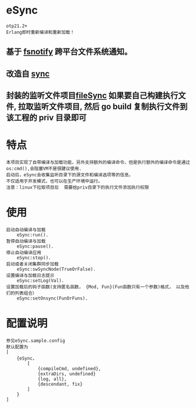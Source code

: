 # eSync
    otp21.2+
    Erlang即时重新编译和重新加载！
## 基于 [fsnotify](https://github.com/fsnotify/fsnotify) 跨平台文件系统通知。
## 改造自 [sync](https://github.com/rustyio/sync)
## 封装的监听文件项目[fileSync](https://github.com/SisMaker/fileSync) 如果要自己构建执行文件, 拉取监听文件项目, 然后 go build 复制执行文件到该工程的 priv 目录即可

# 特点
    本项目实现了自带编译与加载功能，另外支持额外的编译命令，但是执行额外的编译命令是通过os:cmd(),会阻塞VM不是很建议使用.
    启动后，eSync会收集监听目录下的源文件和编译选项等的信息。
    不仅适用于开发模式，也可以在生产环境中运行。
    注意：linux下拉取项目后  需要给priv目录下的执行文件添加执行权限
    
# 使用
    启动自动编译与加载 
        eSync:run().
    暂停自动编译与加载
        eSync:pause().
    停止自动编译应用
        eSync:stop().    
    启动或者关闭集群同步加载
        eSync:swSyncNode(TrueOrFalse).
    设置编译与加载日志提示
        eSync:setLog(Val).
    设置加载后的钩子函数(支持匿名函数， {Mod, Fun}(Fun函数只有一个参数)格式， 以及他们的列表组合）
        eSync:setOnsync(FunOrFuns).   
        
# 配置说明
    参见eSync.sample.config
    默认配置为
    [ 
        {eSync，
    	    [
                {compileCmd, undefined},
                {extraDirs, undefined}
                {log, all},     
                {descendant, fix}
            ]      
        } 
    ]